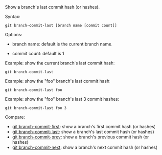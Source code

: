 Show a branch's last commit hash (or hashes).

Syntax:

```shell
git branch-commit-last [branch name [commit count]]
```

Options:

  * branch name: default is the current branch name.

  * commit count: default is 1

Example: show the current branch's last commit hash:

```shell
git branch-commit-last
```

Example: show the "foo" branch's last commit hash:

```shell
git branch-commit-last foo
```

Example: show the "foo" branch's last 3 commit hashes:

```shell
git branch-commit-last foo 3
```

Compare:

* [git branch-commit-first](../git-branch-commit-first): show a branch's first commit hash (or hashes)
* [git branch-commit-last](../git-branch-commit-last): show a branch's last commit hash (or hashes)
* [git branch-commit-prev](../git-branch-commit-prev): show a branch's previous commit hash (or hashes)
* [git branch-commit-next](../git-branch-commit-next): show a branch's next commit hash (or hashes)
